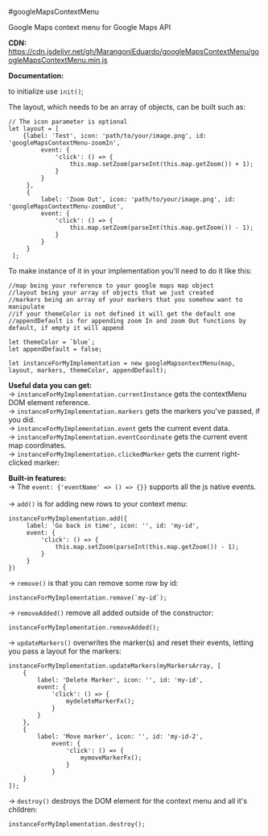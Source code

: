 #googleMapsContextMenu  

Google Maps context menu for Google Maps API

**CDN:**
https://cdn.jsdelivr.net/gh/MarangoniEduardo/googleMapsContextMenu/googleMapsContextMenu.min.js

**Documentation:**

to initialize use <code>init()</code>;

The layout, which needs to be an array of objects, can be built such as:
       
    // The icon parameter is optional
    let layout = [
        {label: 'Test', icon: 'path/to/your/image.png', id: 'googleMapsContextMenu-zoomIn',
             event: {
                 'click': () => {
                     this.map.setZoom(parseInt(this.map.getZoom()) + 1);
                 }
             }
         },
         {
             label: 'Zoom Out', icon: 'path/to/your/image.png', id: 'googleMapsContextMenu-zoomOut',
             event: {
                 'click': () => {
                     this.map.setZoom(parseInt(this.map.getZoom()) - 1);
                 }
             }
         }
     ];
     
To make instance of it in your implementation you'll need to do it like this:
    
    //map being your reference to your google maps map object
    //layout being your array of objects that we just created
    //markers being an array of your markers that you somehow want to manipulate
    //if your themeColor is not defined it will get the default one
    //appendDefault is for appending zoom In and zoom Out functions by default, if empty it will append
    
    let themeColor = `blue`;
    let appendDefault = false;
    
    let instanceForMyImplementation = new googleMapsontextMenu(map, layout, markers, themeColor, appendDefault);

**Useful data you can get:**  
-> <code>instanceForMyImplementation.currentInstance</code> gets the contextMenu DOM element reference.
<br/>
-> <code>instanceForMyImplementation.markers</code> gets the markers you've passed, if you did.
<br/>
-> <code>instanceForMyImplementation.event</code> gets the current event data.
<br/>
-> <code>instanceForMyImplementation.eventCoordinate</code> gets the current event map coordinates.
<br/>
-> <code>instanceForMyImplementation.clickedMarker</code> gets the current right-clicked marker:
<br/>



**Built-in features:**  
-> The <code>event: {'eventName' => () => {}}</code> supports all the js native events.  
<br/> 
-> <code>add()</code> is for adding new rows to your context menu:
    
    instanceForMyImplementation.add({
         label: 'Go back in time', icon: '', id: 'my-id',
         event: {
             'click': () => {
                 this.map.setZoom(parseInt(this.map.getZoom()) - 1);
             }
         }
    })
    
-> <code>remove()</code> is that you can remove some row by id:
    
    instanceForMyImplementation.remove(`my-id`);

-> <code>removeAdded()</code> remove all added outside of the constructor:

    instanceForMyImplementation.removeAdded();
    
-> <code>updateMarkers()</code> overwrites the marker(s) and reset their events, letting you pass a layout for the markers:

    instanceForMyImplementation.updateMarkers(myMarkersArray, [
        {
            label: 'Delete Marker', icon: '', id: 'my-id',
            event: {
                'click': () => {
                    mydeleteMarkerFx();
                }
            }
        },
        {
            label: 'Move marker', icon: '', id: 'my-id-2',
                event: {
                    'click': () => {
                        mymoveMarkerFx();
                    }
                }
        }
    ]);
    
-> <code>destroy()</code> destroys the DOM element for the context menu and all it's children:

    instanceForMyImplementation.destroy();
